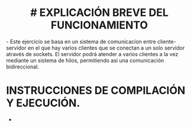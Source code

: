 <h1 align = "center"> # EXPLICACIÓN BREVE DEL FUNCIONAMIENTO </h1>
- Este ejercicio se basa en un sistema de comunicacíon entre cliente-servidor en el que hay varios clientes que se conectan a un solo servidor através de sockets. El servidor podrá atender a varios clientes a la vez mediante un sistema de hilos, permitiendo asi una comunicación bidireccional.

# INSTRUCCIONES DE COMPILACIÓN Y EJECUCIÓN.
- 
